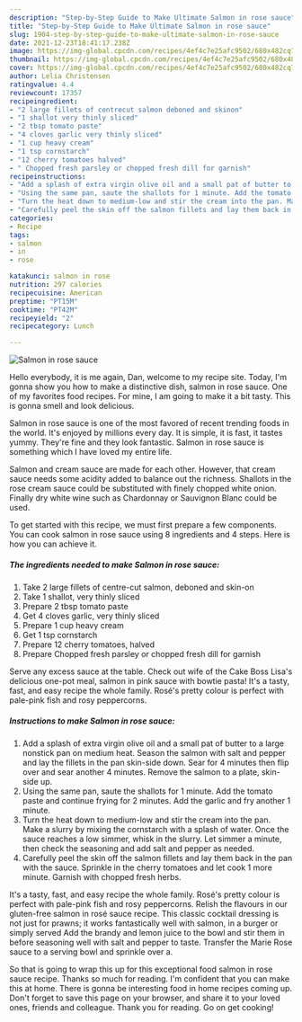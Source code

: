 ```yaml
---
description: "Step-by-Step Guide to Make Ultimate Salmon in rose sauce"
title: "Step-by-Step Guide to Make Ultimate Salmon in rose sauce"
slug: 1904-step-by-step-guide-to-make-ultimate-salmon-in-rose-sauce
date: 2021-12-23T18:41:17.238Z
image: https://img-global.cpcdn.com/recipes/4ef4c7e25afc9502/680x482cq70/salmon-in-rose-sauce-recipe-main-photo.jpg
thumbnail: https://img-global.cpcdn.com/recipes/4ef4c7e25afc9502/680x482cq70/salmon-in-rose-sauce-recipe-main-photo.jpg
cover: https://img-global.cpcdn.com/recipes/4ef4c7e25afc9502/680x482cq70/salmon-in-rose-sauce-recipe-main-photo.jpg
author: Lelia Christensen
ratingvalue: 4.4
reviewcount: 17357
recipeingredient:
- "2 large fillets of centrecut salmon deboned and skinon"
- "1 shallot very thinly sliced"
- "2 tbsp tomato paste"
- "4 cloves garlic very thinly sliced"
- "1 cup heavy cream"
- "1 tsp cornstarch"
- "12 cherry tomatoes halved"
- " Chopped fresh parsley or chopped fresh dill for garnish"
recipeinstructions:
- "Add a splash of extra virgin olive oil and a small pat of butter to a large nonstick pan on medium heat. Season the salmon with salt and pepper and lay the fillets in the pan skin-side down. Sear for 4 minutes then flip over and sear another 4 minutes. Remove the salmon to a plate, skin-side up."
- "Using the same pan, saute the shallots for 1 minute. Add the tomato paste and continue frying for 2 minutes. Add the garlic and fry another 1 minute."
- "Turn the heat down to medium-low and stir the cream into the pan. Make a slurry by mixing the cornstarch with a splash of water. Once the sauce reaches a low simmer, whisk in the slurry. Let simmer a minute, then check the seasoning and add salt and pepper as needed."
- "Carefully peel the skin off the salmon fillets and lay them back in the pan with the sauce. Sprinkle in the cherry tomatoes and let cook 1 more minute. Garnish with chopped fresh herbs."
categories:
- Recipe
tags:
- salmon
- in
- rose

katakunci: salmon in rose 
nutrition: 297 calories
recipecuisine: American
preptime: "PT15M"
cooktime: "PT42M"
recipeyield: "2"
recipecategory: Lunch

---
```



![Salmon in rose sauce](https://img-global.cpcdn.com/recipes/4ef4c7e25afc9502/680x482cq70/salmon-in-rose-sauce-recipe-main-photo.jpg)

Hello everybody, it is me again, Dan, welcome to my recipe site. Today, I'm gonna show you how to make a distinctive dish, salmon in rose sauce. One of my favorites food recipes. For mine, I am going to make it a bit tasty. This is gonna smell and look delicious.

Salmon in rose sauce is one of the most favored of recent trending foods in the world. It's enjoyed by millions every day. It is simple, it is fast, it tastes yummy. They're fine and they look fantastic. Salmon in rose sauce is something which I have loved my entire life.

Salmon and cream sauce are made for each other. However, that cream sauce needs some acidity added to balance out the richness. Shallots in the rose cream sauce could be substituted with finely chopped white onion. Finally dry white wine such as Chardonnay or Sauvignon Blanc could be used.


To get started with this recipe, we must first prepare a few components. You can cook salmon in rose sauce using 8 ingredients and 4 steps. Here is how you can achieve it.

<!--inarticleads1-->

##### The ingredients needed to make Salmon in rose sauce:

1. Take 2 large fillets of centre-cut salmon, deboned and skin-on
1. Take 1 shallot, very thinly sliced
1. Prepare 2 tbsp tomato paste
1. Get 4 cloves garlic, very thinly sliced
1. Prepare 1 cup heavy cream
1. Get 1 tsp cornstarch
1. Prepare 12 cherry tomatoes, halved
1. Prepare  Chopped fresh parsley or chopped fresh dill for garnish


Serve any excess sauce at the table. Check out wife of the Cake Boss Lisa's delicious one-pot meal, salmon in pink sauce with bowtie pasta! It's a tasty, fast, and easy recipe the whole family. Rosé's pretty colour is perfect with pale-pink fish and rosy peppercorns. 

<!--inarticleads2-->

##### Instructions to make Salmon in rose sauce:

1. Add a splash of extra virgin olive oil and a small pat of butter to a large nonstick pan on medium heat. Season the salmon with salt and pepper and lay the fillets in the pan skin-side down. Sear for 4 minutes then flip over and sear another 4 minutes. Remove the salmon to a plate, skin-side up.
1. Using the same pan, saute the shallots for 1 minute. Add the tomato paste and continue frying for 2 minutes. Add the garlic and fry another 1 minute.
1. Turn the heat down to medium-low and stir the cream into the pan. Make a slurry by mixing the cornstarch with a splash of water. Once the sauce reaches a low simmer, whisk in the slurry. Let simmer a minute, then check the seasoning and add salt and pepper as needed.
1. Carefully peel the skin off the salmon fillets and lay them back in the pan with the sauce. Sprinkle in the cherry tomatoes and let cook 1 more minute. Garnish with chopped fresh herbs.


It's a tasty, fast, and easy recipe the whole family. Rosé's pretty colour is perfect with pale-pink fish and rosy peppercorns. Relish the flavours in our gluten-free salmon in rosé sauce recipe. This classic cocktail dressing is not just for prawns; it works fantastically well with salmon, in a burger or simply served Add the brandy and lemon juice to the bowl and stir them in before seasoning well with salt and pepper to taste. Transfer the Marie Rose sauce to a serving bowl and sprinkle over a. 

So that is going to wrap this up for this exceptional food salmon in rose sauce recipe. Thanks so much for reading. I'm confident that you can make this at home. There is gonna be interesting food in home recipes coming up. Don't forget to save this page on your browser, and share it to your loved ones, friends and colleague. Thank you for reading. Go on get cooking!
